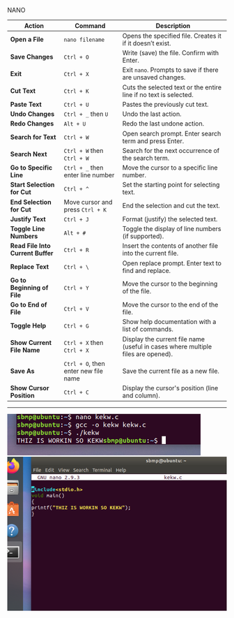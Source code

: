 NANO

| **Action**                          | **Command**                  | **Description**                                                   |
|-------------------------------------|------------------------------|-------------------------------------------------------------------|
| **Open a File**                     | `nano filename`              | Opens the specified file. Creates it if it doesn’t exist.         |
| **Save Changes**                    | `Ctrl + O`                   | Write (save) the file. Confirm with Enter.                       |
| **Exit**                            | `Ctrl + X`                   | Exit `nano`. Prompts to save if there are unsaved changes.        |
| **Cut Text**                        | `Ctrl + K`                   | Cuts the selected text or the entire line if no text is selected. |
| **Paste Text**                      | `Ctrl + U`                   | Pastes the previously cut text.                                  |
| **Undo Changes**                    | `Ctrl + _` then `U`          | Undo the last action.                                            |
| **Redo Changes**                    | `Alt + U`                    | Redo the last undone action.                                     |
| **Search for Text**                 | `Ctrl + W`                   | Open search prompt. Enter search term and press Enter.           |
| **Search Next**                     | `Ctrl + W` then `Ctrl + W`   | Search for the next occurrence of the search term.               |
| **Go to Specific Line**             | `Ctrl + _` then enter line number | Move the cursor to a specific line number.                  |
| **Start Selection for Cut**         | `Ctrl + ^`                   | Set the starting point for selecting text.                       |
| **End Selection for Cut**           | Move cursor and press `Ctrl + K` | End the selection and cut the text.                          |
| **Justify Text**                    | `Ctrl + J`                   | Format (justify) the selected text.                              |
| **Toggle Line Numbers**             | `Alt + #`                    | Toggle the display of line numbers (if supported).               |
| **Read File Into Current Buffer**   | `Ctrl + R`                   | Insert the contents of another file into the current file.       |
| **Replace Text**                    | `Ctrl + \`                   | Open replace prompt. Enter text to find and replace.             |
| **Go to Beginning of File**         | `Ctrl + Y`                   | Move the cursor to the beginning of the file.                    |
| **Go to End of File**               | `Ctrl + V`                   | Move the cursor to the end of the file.                          |
| **Toggle Help**                     | `Ctrl + G`                   | Show help documentation with a list of commands.                 |
| **Show Current File Name**          | `Ctrl + X` then `Ctrl + X`   | Display the current file name (useful in cases where multiple files are opened). |
| **Save As**                         | `Ctrl + O`, then enter new file name | Save the current file as a new file.                          |
| **Show Cursor Position**            | `Ctrl + C`                   | Display the cursor's position (line and column).                 |

***
![image](.attachments/7c6296dcec8d2ea89871b5b719e56d0d979a0cc3.png) 
![image](.attachments/265d0bb4d3174eb3d11b5a0ec55d6a229f793e3a.png) 